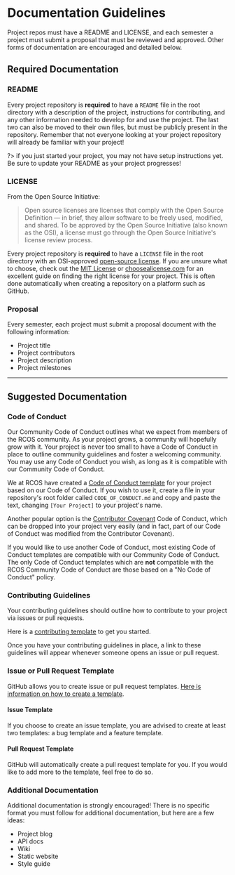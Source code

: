 # Documentation Guidelines

Project repos must have a README and LICENSE, and each semester a project must submit a proposal that must be reviewed and approved. Other forms of documentation are encouraged and detailed below.

## Required Documentation

### README

Every project repository is **required** to have a `README` file in the root directory with a description of the project, instructions for contributing, and any other information needed to develop for and use the project. The last two can also be moved to their own files, but must be publicly present in the repository. Remember that not everyone looking at your project repository will already be familiar with your project!

?> if you just started your project, you may not have setup instructions yet. Be sure to update your README as your project progresses!


### LICENSE

From the Open Source Initiative:
>Open source licenses are licenses that comply with the Open Source Definition — in brief, they allow software to be freely used, modified, and shared. To be approved by the Open Source Initiative (also known as the OSI), a license must go through the Open Source Initiative's license review process.

Every project repository is **required** to have a `LICENSE` file in the root directory with an OSI-approved [open-source license](https://opensource.org/licenses/category). If you are unsure what to choose, check out the [MIT License](https://opensource.org/licenses/MIT) or [choosealicense.com](http://choosealicense.com) for an excellent guide on finding the right license for your project. This is often done automatically when creating a repository on a platform such as GitHub.

### Proposal

Every semester, each project must submit a proposal document with the following information:
- Project title
- Project contributors
- Project description
- Project milestones


---

## Suggested Documentation

### Code of Conduct
Our Community Code of Conduct outlines what we expect from members of the RCOS community. As your project grows, a community will hopefully grow with it. Your project is never too small to have a Code of Conduct in place to outline community guidelines and foster a welcoming community. You may use any Code of Conduct you wish, as long as it is compatible with our Community Code of Conduct.

We at RCOS have created a [Code of Conduct template](https://github.com/rcos/rcos-handbook/blob/master/docs/community/code_of_conduct_template.md) for your project based on our Code of Conduct. If you wish to use it, create a file in your repository's root folder called `CODE_OF_CONDUCT.md` and copy and paste the text, changing `[Your Project]` to your project's name.

Another popular option is the [Contributor Covenant](https://www.contributor-covenant.org/) Code of Conduct, which can be dropped into your project very easily (and in fact, part of our Code of Conduct was modified from the Contributor Covenant).

If you would like to use another Code of Conduct, most existing Code of Conduct templates are compatible with our Community Code of Conduct. The only Code of Conduct templates which are **not** compatible with the RCOS Community Code of Conduct are those based on a "No Code of Conduct" policy.

### Contributing Guidelines
Your contributing guidelines should outline how to contribute to your project via issues or pull requests. 

Here is a [contributing template](https://github.com/nayafia/contributing-template/blob/master/CONTRIBUTING-template.md) to get you started.

Once you have your contributing guidelines in place, a link to these guidelines will appear whenever someone opens an issue or pull request.

<!-- TODO: create a template specifically for RCOS projects -->

### Issue or Pull Request Template

GitHub allows you to create issue or pull request templates. [Here is information on how to create a template](https://help.github.com/articles/about-issue-and-pull-request-templates/).

#### Issue Template
If you choose to create an issue template, you are advised to create at least two templates: a bug template and a feature template. 

#### Pull Request Template
GitHub will automatically create a pull request template for you. If you would like to add more to the template, feel free to do so.

### Additional Documentation

Additional documentation is strongly encouraged! There is no specific format you must follow for additional documentation, but here are a few ideas:
- Project blog
- API docs
- Wiki
- Static website
- Style guide